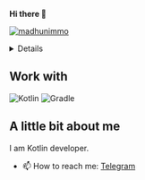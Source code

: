 **Hi there 👋**

[![madhunimmo](https://github-readme-stats.vercel.app/api/top-langs?username=SaitgalinKhannan&show_icons=true&&count_private=true&locale=en&theme=onedark&layout=compact)](https://github.com/ryo-ma/github-profile-trophy)

<details>

  [![trophy](https://github-profile-trophy.vercel.app/?username=SaitgalinKhannan&theme=onedark)](https://github.com/ryo-ma/github-profile-trophy)

  [![madhunimmo](https://github-readme-stats.vercel.app/api?username=SaitgalinKhannan&show_icons=true&&count_private=true&locale=en&theme=onedark&layout=compact)](https://github.com/ryo-ma/github-profile-trophy)
  
</details>

## Work with

![Kotlin](https://img.shields.io/badge/kotlin-a879f6?style=for-the-badge&logo=kotlin&logoColor=orange)
![Gradle](https://img.shields.io/badge/Gradle-02303A?style=for-the-badge&logo=Gradle&logoColor=white)

## A little bit about me

I am Kotlin developer.

* 📫 How to reach me: [Telegram](https://t.me/SaitgalinKhannan)


<!--
**SaitgalinKhannan/SaitgalinKhannan** is a ✨ _special_ ✨ repository because its `README.md` (this file) appears on your GitHub profile.

Here are some ideas to get you started:

- 🔭 I’m currently working on ...
- 🌱 I’m currently learning ...
- 👯 I’m looking to collaborate on ...
- 🤔 I’m looking for help with ...
- 💬 Ask me about ...
- 📫 How to reach me: ...
- 😄 Pronouns: ...
- ⚡ Fun fact: ...
-->
